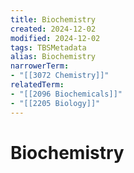 ```yaml
---
title: Biochemistry
created: 2024-12-02
modified: 2024-12-02
tags: TBSMetadata
alias: Biochemistry
narrowerTerm:
- "[[3072 Chemistry]]"
relatedTerm:
- "[[2096 Biochemicals]]"
- "[[2205 Biology]]"
---
```

# Biochemistry
